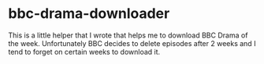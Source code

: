# bbc-drama-downloader

This is a little helper that I wrote that helps me to download BBC Drama of the week. Unfortunately BBC decides to delete episodes after 2 weeks
and I tend to forget on certain weeks to download it.